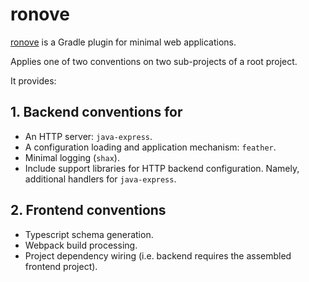 # ronove

[ronove](https://en.wikipedia.org/wiki/Ronove) is a Gradle plugin for minimal web applications.

Applies one of two conventions on two sub-projects of a root project.

It provides:

## 1. Backend conventions for

- An HTTP server: `java-express`.
- A configuration loading and application mechanism: `feather`.
- Minimal logging (`shax`).
- Include support libraries for HTTP backend configuration. Namely, additional handlers for `java-express`.

## 2. Frontend conventions

- Typescript schema generation.
- Webpack build processing.
- Project dependency wiring (i.e. backend requires the assembled frontend project).
